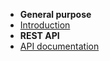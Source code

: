 - **General purpose**
- [Introduction](introduction.md)
- **REST API**
- [API documentation](api.md)